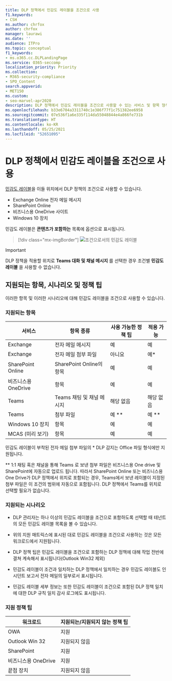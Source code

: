 ```yaml
---
title: DLP 정책에서 민감도 레이블을 조건으로 사용
f1.keywords:
- CSH
ms.author: chrfox
author: chrfox
manager: laurawi
ms.date: ''
audience: ITPro
ms.topic: conceptual
f1_keywords:
- ms.o365.cc.DLPLandingPage
ms.service: O365-seccomp
localization_priority: Priority
ms.collection:
- M365-security-compliance
- SPO_Content
search.appverid:
- MET150
ms.custom:
- seo-marvel-apr2020
description: DLP 정책에서 민감도 레이블을 조건으로 사용할 수 있는 서비스 및 항목 형식에 대해 배워봅니다.
ms.openlocfilehash: b33e6704a3311740c1e386f77f1c751382ee6958
ms.sourcegitcommit: 07e536f1a6e335f114da55048844e4a866fe731b
ms.translationtype: HT
ms.contentlocale: ko-KR
ms.lasthandoff: 05/25/2021
ms.locfileid: "52651095"
---
```

# <a name="use-sensitivity-labels-as-conditions-in-dlp-policies"></a>DLP 정책에서 민감도 레이블을 조건으로 사용

[민감도 레이블](sensitivity-labels.md)을 이들 위치에서 DLP 정책의 조건으로 사용할 수 있습니다.

- Exchange Online 전자 메일 메시지
- SharePoint Online
- 비즈니스용 OneDrive 사이트
- Windows 10 장치

민감도 레이블은 **콘텐츠가 포함하는** 목록에 옵션으로 표시됩니다.

> [!div class="mx-imgBorder"]
> ![조건으로서의 민감도 레이블](../media/dlp-sensitivity-label-as-a-condition.png)

> [!IMPORTANT]
> DLP 정책을 적용할 위치로 **Teams 대화 및 채널 메시지** 를 선택한 경우 조건별 **민감도 레이블** 을 사용할 수 없습니다.


## <a name="supported-items-scenarios-and-policy-tips"></a>지원되는 항목, 시나리오 및 정책 팁

이러한 항목 및 이러한 시나리오에 대해 민감도 레이블을 조건으로 사용할 수 있습니다.

### <a name="supported-items"></a>지원되는 항목

|서비스  |항목 종류  |사용 가능한 정책 팁  |적용 가능  |
|---------|---------|---------|---------|
|Exchange    |전자 메일 메시지         |예         |예         |
|Exchange    |전자 메일 첨부 파일         |아니요         |예*         |
|SharePoint Online     |SharePoint Online의 항목         |예         |예         |
|비즈니스용 OneDrive     |항목         |예         |예         |
|Teams     |Teams 채팅 및 채널 메시지         |해당 없음         |해당 없음         |
|Teams     |첨부 파일         |예 **         |예 **         |
|Windows 10 장치     |항목         |예         |예         |
|MCAS (미리 보기) |항목         |예         |예         |

민감도 레이블이 부착된 전자 메일 첨부 파일의 \* DLP 감지는 Office 파일 형식에만 지원됩니다.

\** 1:1 채팅 혹은 채널을 통해 Teams 로 보낸 첨부 파일은 비즈니스용 One drive 및 SharePoint에 자동으로 업로드 됩니다. 따라서 SharePoint Online 또는 비즈니스용 One Drive가 DLP 정책에서 위치로 포함되는 경우, Teams에서 보낸 레이블이 지정된 첨부 파일은 이 조건의 범위에 자동으로 포함됩니다. DLP 정책에서 Teams를 위치로 선택할 필요가 없습니다.

### <a name="supported-scenarios"></a>지원되는 시나리오

- DLP 관리자는 하나 이상의 민감도 레이블을 조건으로 포함하도록 선택할 때 테넌트의 모든 민감도 레이블 목록을 볼 수 있습니다.

- 위의 지원 매트릭스에 표시된 대로 민감도 레이블을 조건으로 사용하는 것은 모든 워크로드에서 지원됩니다.

- DLP 정책 팁은 민감도 레이블을 조건으로 포함하는 DLP 정책에 대해 작업 전반에 결쳐 계속해서 표시됩니다(Outlook Win32 제외)

- 민감도 레이블이 조건과 일치하는 DLP 정책에서 일치하는 경우 민감도 레이블도 인시던트 보고서 전자 메일의 일부로서 표시됩니다.

- 민감도 레이블 세부 정보는 또한 민감도 레이블이 조건으로 포함된 DLP 정책 일치에 대한 DLP 규칙 일치 감사 로그에도 표시됩니다.


### <a name="support-policy-tips"></a>지원 정책 팁


|워크로드  |지원되는/지원되지 않는 정책 팁  |
|---------|---------|
|OWA |    지원     |
|Outlook Win 32    |  지원되지 않음       |
|SharePoint   |   지원      |
|비즈니스용 OneDrive    |    지원     |
|끝점 장치   |  지원되지 않음       |
